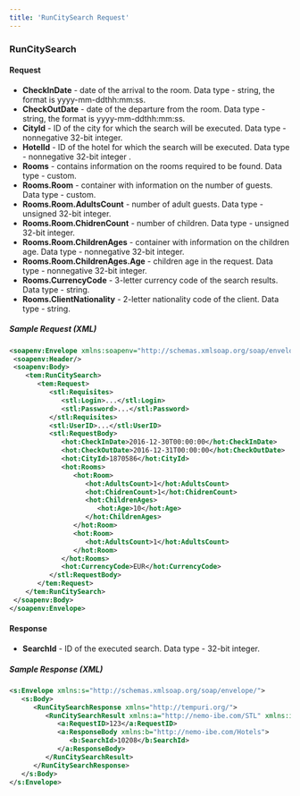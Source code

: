 ```yaml
---
title: 'RunCitySearch Request'
---
```


### RunCitySearch

#### Request

-   **CheckInDate** - date of the arrival to the room. Data type - string, the format is yyyy-mm-ddthh:mm:ss.
-   **CheckOutDate** - date of the departure from the room. Data type - string, the format is yyyy-mm-ddthh:mm:ss.
-   **CityId** - ID of the city for which the search will be executed. Data type - nonnegative 32-bit integer.
-   **HotelId** - ID of the hotel for which the search will be executed. Data type - nonnegative 32-bit integer .
-   **Rooms** - contains information on the rooms required to be found. Data type - custom.
-   **Rooms.Room** - container with information on the number of guests. Data type - custom.
-   **Rooms.Room.AdultsCount** - number of adult guests. Data type - unsigned 32-bit integer.
-   **Rooms.Room.ChidrenCount** - number of children. Data type - unsigned 32-bit integer.
-   **Rooms.Room.ChildrenAges** - container with information on the children age. Data type - nonnegative 32-bit integer.
-   **Rooms.Room.ChildrenAges.Age** - children age in the request. Data type - nonnegative 32-bit integer.
-   **Rooms.CurrencyCode** - 3-letter currency code of the search results. Data type - string.
-   **Rooms.ClientNationality** - 2-letter nationality code of the client. Data type - string.



##### Sample Request (XML)
  ```xml
  <soapenv:Envelope xmlns:soapenv="http://schemas.xmlsoap.org/soap/envelope/" xmlns:tem="http://tempuri.org/" xmlns:stl="http://nemo-ibe.com/STL" xmlns:hot="http://nemo-ibe.com/Hotels">
   <soapenv:Header/>
   <soapenv:Body>
      <tem:RunCitySearch>
         <tem:Request>
            <stl:Requisites>
               <stl:Login>...</stl:Login>
               <stl:Password>...</stl:Password>
            </stl:Requisites>
            <stl:UserID>...</stl:UserID>
            <stl:RequestBody>
               <hot:CheckInDate>2016-12-30T00:00:00</hot:CheckInDate>
               <hot:CheckOutDate>2016-12-31T00:00:00</hot:CheckOutDate>
               <hot:CityId>1870586</hot:CityId>
               <hot:Rooms>
                  <hot:Room>
                     <hot:AdultsCount>1</hot:AdultsCount>
                     <hot:ChidrenCount>1</hot:ChidrenCount>
                     <hot:ChildrenAges>
                        <hot:Age>10</hot:Age>
                     </hot:ChildrenAges>
                  </hot:Room>
                  <hot:Room>
                     <hot:AdultsCount>1</hot:AdultsCount>
                  </hot:Room>
               </hot:Rooms>
               <hot:CurrencyCode>EUR</hot:CurrencyCode>
            </stl:RequestBody>
         </tem:Request>
      </tem:RunCitySearch>
   </soapenv:Body>
</soapenv:Envelope>
```

#### Response

-   **SearchId** - ID of the executed search. Data type - 32-bit integer.

##### Sample Response (XML)
```xml
<s:Envelope xmlns:s="http://schemas.xmlsoap.org/soap/envelope/">
   <s:Body>
      <RunCitySearchResponse xmlns="http://tempuri.org/">
         <RunCitySearchResult xmlns:a="http://nemo-ibe.com/STL" xmlns:i="http://www.w3.org/2001/XMLSchema-instance">
            <a:RequestID>123</a:RequestID>
            <a:ResponseBody xmlns:b="http://nemo-ibe.com/Hotels">
               <b:SearchId>10208</b:SearchId>
            </a:ResponseBody>
         </RunCitySearchResult>
      </RunCitySearchResponse>
   </s:Body>
</s:Envelope>
```